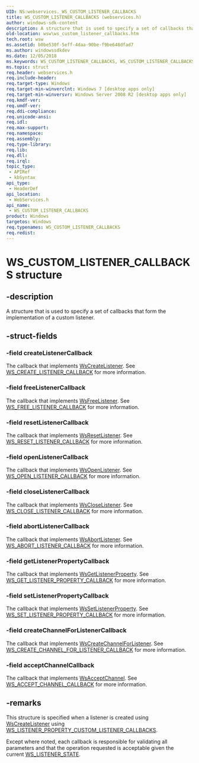 ```yaml
---
UID: NS:webservices._WS_CUSTOM_LISTENER_CALLBACKS
title: WS_CUSTOM_LISTENER_CALLBACKS (webservices.h)
author: windows-sdk-content
description: A structure that is used to specify a set of callbacks that form the implementation of a custom listener.
old-location: wsw\ws_custom_listener_callbacks.htm
tech.root: wsw
ms.assetid: b0be530f-5eff-4daa-90be-f9be648dfad7
ms.author: windowssdkdev
ms.date: 12/05/2018
ms.keywords: WS_CUSTOM_LISTENER_CALLBACKS, WS_CUSTOM_LISTENER_CALLBACKS structure [Web Services for Windows], webservices/WS_CUSTOM_LISTENER_CALLBACKS, wsw.ws_custom_listener_callbacks
ms.topic: struct
req.header: webservices.h
req.include-header: 
req.target-type: Windows
req.target-min-winverclnt: Windows 7 [desktop apps only]
req.target-min-winversvr: Windows Server 2008 R2 [desktop apps only]
req.kmdf-ver: 
req.umdf-ver: 
req.ddi-compliance: 
req.unicode-ansi: 
req.idl: 
req.max-support: 
req.namespace: 
req.assembly: 
req.type-library: 
req.lib: 
req.dll: 
req.irql: 
topic_type:
 - APIRef
 - kbSyntax
api_type:
 - HeaderDef
api_location:
 - WebServices.h
api_name:
 - WS_CUSTOM_LISTENER_CALLBACKS
product: Windows
targetos: Windows
req.typenames: WS_CUSTOM_LISTENER_CALLBACKS
req.redist: 
---
```


# WS_CUSTOM_LISTENER_CALLBACKS structure


## -description


A structure that is used to specify a set of callbacks 
                that form the implementation of a custom
                listener.
            


## -struct-fields




### -field createListenerCallback

The callback that implements <a href="https://msdn.microsoft.com/2e592fd2-cf88-4f87-a71b-1c3416917fa7">WsCreateListener</a>.
                    See <a href="https://msdn.microsoft.com/2d8e476d-dc68-44b4-b53b-be440a32efda">WS_CREATE_LISTENER_CALLBACK</a> for more information.
                


### -field freeListenerCallback

The callback that implements <a href="https://msdn.microsoft.com/3a8a4cd3-d98e-467b-bbed-5cbd66f892ed">WsFreeListener</a>.
                    See <a href="https://msdn.microsoft.com/fd60ae42-5b3f-4482-b785-541f7379ab3e">WS_FREE_LISTENER_CALLBACK</a> for more information.
                


### -field resetListenerCallback

The callback that implements <a href="https://msdn.microsoft.com/c23c8ad4-a193-42f2-9e4a-3e814b7bbdb2">WsResetListener</a>.
                    See <a href="https://msdn.microsoft.com/98a48403-5ac6-44c2-8a43-c81746390a0d">WS_RESET_LISTENER_CALLBACK</a> for more information.
                


### -field openListenerCallback

The callback that implements <a href="https://msdn.microsoft.com/36226881-3fe7-4510-b147-7ee30146482c">WsOpenListener</a>.
                    See <a href="https://msdn.microsoft.com/061111f5-a568-4a8a-9892-9c8a352556ef">WS_OPEN_LISTENER_CALLBACK</a> for more information.
                


### -field closeListenerCallback

The callback that implements <a href="https://msdn.microsoft.com/6023595a-ac52-4619-a824-df49da887fc5">WsCloseListener</a>.
                    See <a href="https://msdn.microsoft.com/9a5d6b10-b4c8-41ba-9b69-4537e44416df">WS_CLOSE_LISTENER_CALLBACK</a> for more information.
                


### -field abortListenerCallback

The callback that implements <a href="https://msdn.microsoft.com/894a325b-53ac-4f45-ac24-87ed3a40b03d">WsAbortListener</a>.
                    See <a href="https://msdn.microsoft.com/6105641e-72de-4826-a54d-23e877f0e6d9">WS_ABORT_LISTENER_CALLBACK</a> for more information.
                


### -field getListenerPropertyCallback

The callback that implements <a href="https://msdn.microsoft.com/cc4fb48a-8282-471a-aed0-1ca3134f9bd0">WsGetListenerProperty</a>.
                    See <a href="https://msdn.microsoft.com/c2f79c5c-4a4f-4a45-ac70-432f818e7b46">WS_GET_LISTENER_PROPERTY_CALLBACK</a> for more information.
                


### -field setListenerPropertyCallback

The callback that implements <a href="https://msdn.microsoft.com/5c494651-3944-4424-8cd4-a6e14c239e80">WsSetListenerProperty</a>.
                    See <a href="https://msdn.microsoft.com/ed3cc3b3-eeb2-4f70-8e2f-8c25aadac4a9">WS_SET_LISTENER_PROPERTY_CALLBACK</a> for more information.
                


### -field createChannelForListenerCallback

The callback that implements <a href="https://msdn.microsoft.com/d9a80506-d891-4cfd-b120-0d3fce946cf5">WsCreateChannelForListener</a>.
                    See <a href="https://msdn.microsoft.com/e5644452-8f58-45de-8dc2-878bbb05fcf3">WS_CREATE_CHANNEL_FOR_LISTENER_CALLBACK</a> for more information.
                


### -field acceptChannelCallback

The callback that implements <a href="https://msdn.microsoft.com/e18e0005-89bd-435e-9a12-6602c3c638b7">WsAcceptChannel</a>.
                    See <a href="https://msdn.microsoft.com/2c7f36cf-ee7d-4de0-8599-ccfd066cca7e">WS_ACCEPT_CHANNEL_CALLBACK</a> for more information.
                


## -remarks



This structure is specified when a listener is created using
                <a href="https://msdn.microsoft.com/2e592fd2-cf88-4f87-a71b-1c3416917fa7">WsCreateListener</a> 
                using <a href="https://msdn.microsoft.com/4998d538-628f-4939-9db9-612e882e68b1">WS_LISTENER_PROPERTY_CUSTOM_LISTENER_CALLBACKS</a>.
            

Except where noted, each callback is responsible for validating all parameters and
                that the operation requested is acceptable given the current
                <a href="https://msdn.microsoft.com/275d0d36-f9a1-49a7-af74-e8967dff574a">WS_LISTENER_STATE</a>.
            



